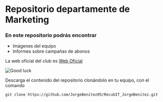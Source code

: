 # Repositorio departamente de Marketing

### En este repositorio podrás encontrar
- Imágenes del equipo
- Informes sobre campañas de abonos


La web oficial del club es [Web Oficial](https://fpiespablopicasso.es/)

![Good luck]([https://fpiespablopicasso.es/wp-content/uploads/2022/03/LOGOTIPO-IES-PABLO-PICASSO-texto-morado.png](https://www.unicajabaloncesto.com/Images/Web/logo.png))

Descarga el contenido del repositorio clonándolo en tu equipo, con el comando

```
git clone https://github.com/JorgeBenitez05/RecuGIT_JorgeBenitez.git
```
